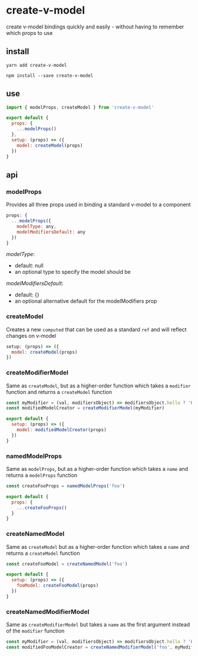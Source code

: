 # create-v-model

create v-model bindings quickly and easily - without having to remember which props to use

## install

```console
yarn add create-v-model
```

```console
npm install --save create-v-model
```

## use

```js
import { modelProps, createModel } from 'create-v-model'

export default {
  props: {
    ...modelProps()
  },
  setup: (props) => ({
    model: createModel(props)
  })
}
```

## api

### modelProps

Provides all three props used in binding a standard v-model to a component

```js
props: {
  ...modelProps({
    modelType: any,
    modelModifiersDefault: any
  })
}
```

*modelType*:
  - default: null
  - an optional type to specify the model should be

*modelModifiersDefault*:
  - default: {}
  - an optional alternative default for the modelModifiers prop

### createModel

Creates a new `computed` that can be used as a standard `ref` and will reflect changes on v-model

```js
setup: (props) => ({
  model: createModel(props)
})
```

### createModifierModel

Same as `createModel`, but as a higher-order function which takes a `modifier` function and returns a `createModel` function

```js
const myModifier = (val, modifiersObject) => modifiersObject.hello ? 'Hi ' + val : val
const modifiedModelCreator = createModifierModel(myModifier)

export default {
  setup: (props) => ({
    model: modifiedModelCreator(props)
  })
}
```

### namedModelProps

Same as `modelProps`, but as a higher-order function which takes a `name` and returns a `modelProps` function

```js
const createFooProps = namedModelProps('foo')

export default {
  props: {
    ...createFooProps()
  }
}
```

### createNamedModel

Same as `createModel` but as a higher-order function which takes a `name` and returns a `createModel` function

```js
const createFooModel = createNamedModel('foo')

export default {
  setup: (props) => ({
    fooModel: createFooModel(props)
  })
}
```

### createNamedModifierModel

Same as `createModifierModel` but takes a `name` as the first argument instead of the `modifier` function

```js
const myModifier = (val, modifiersObject) => modifiersObject.hello ? 'Hi ' + val : val
const modifiedFooModelCreator = createNamedModifierModel('foo', myModifier)
```
